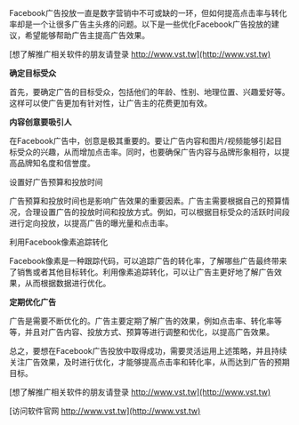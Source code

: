 Facebook广告投放一直是数字营销中不可或缺的一环，但如何提高点击率与转化率却是一个让很多广告主头疼的问题。以下是一些优化Facebook广告投放的建议，希望能够帮助广告主提高广告效果。

[想了解推广相关软件的朋友请登录 http://www.vst.tw](http://www.vst.tw)

**确定目标受众**

首先，要确定广告的目标受众，包括他们的年龄、性别、地理位置、兴趣爱好等。这样可以使广告更加有针对性，让广告主的花费更加有效。

**内容创意要吸引人**

在Facebook广告中，创意是极其重要的。要让广告内容和图片/视频能够引起目标受众的兴趣，从而增加点击率。同时，也要确保广告内容与品牌形象相符，以提高品牌知名度和信誉度。

设置好广告预算和投放时间

广告预算和投放时间也是影响广告效果的重要因素。广告主需要根据自己的预算情况，合理设置广告的投放时间和投放方式。例如，可以根据目标受众的活跃时间段进行定向投放，以提高广告的曝光量和点击率。

利用Facebook像素追踪转化

Facebook像素是一种跟踪代码，可以追踪广告的转化率，了解哪些广告最终带来了销售或者其他目标转化。利用像素追踪转化，可以让广告主更好地了解广告效果，从而根据数据进行优化。

**定期优化广告**

广告是需要不断优化的。广告主要定期了解广告的效果，例如点击率、转化率等等，并且对广告内容、投放方式、预算等进行调整和优化，以提高广告效果。

总之，要想在Facebook广告投放中取得成功，需要灵活运用上述策略，并且持续关注广告效果，及时进行优化，才能够提高点击率和转化率，从而达到广告的预期目标。

[想了解推广相关软件的朋友请登录 http://www.vst.tw](http://www.vst.tw)


[访问软件官网 http://www.vst.tw](http://www.vst.tw)
